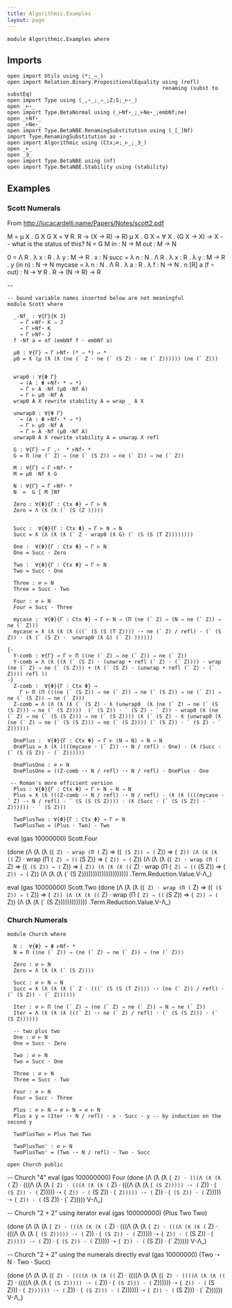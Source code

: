 ```yaml
---
title: Algorithmic.Examples
layout: page
---
```

```
module Algorithmic.Examples where
```

## Imports

```
open import Utils using (*;_⇒_)
open import Relation.Binary.PropositionalEquality using (refl)
                                                  renaming (subst to substEq)
open import Type using (_,⋆_;_⇒_;Z;S;_⊢⋆_)
open _⊢⋆_
open import Type.BetaNormal using (_⊢Nf⋆_;_⊢Ne⋆_;embNf;ne)
open _⊢Nf⋆_
open _⊢Ne⋆_
open import Type.BetaNBE.RenamingSubstitution using (_[_]Nf)
import Type.RenamingSubstitution as ⋆
open import Algorithmic using (Ctx;∅;_⊢_;_∋_)
open _⊢_
open _∋_
open import Type.BetaNBE using (nf)
open import Type.BetaNBE.Stability using (stability)
```

## Examples

### Scott Numerals

From http://lucacardelli.name/Papers/Notes/scott2.pdf

M = μ X . G X
G X = ∀ R. R → (X → R) → R)
μ X . G X = ∀ X . (G X → X) → X -- what is the status of this?
N = G M
in  : N → M
out : M → N

0    = Λ R . λ x : R . λ y : M → R . x
     : N
succ = λ n : N . Λ R . λ x : R . λ y : M → R . y (in n)
     : N → N
mycase = λ n : N . Λ R . λ a : R . λ f : N → N . n [R] a (f ∘ out)
     : N → ∀ R . R → (N → R) → R


--

```
-- bound variable names inserted below are not meaningful
module Scott where

  _·Nf_ : ∀{Γ}{K J}
    → Γ ⊢Nf⋆ K ⇒ J
    → Γ ⊢Nf⋆ K
    → Γ ⊢Nf⋆ J
  f ·Nf a = nf (embNf f · embNf a)

  μ0 : ∀{Γ} → Γ ⊢Nf⋆ (* ⇒ *) ⇒ *
  μ0 = ƛ (μ (ƛ (ƛ (ne (` Z · ne (` (S Z) · ne (` Z)))))) (ne (` Z)))


  wrap0 : ∀{Φ Γ}
    → (A : Φ ⊢Nf⋆ * ⇒ *)
    → Γ ⊢ A ·Nf (μ0 ·Nf A)
    → Γ ⊢ μ0 ·Nf A
  wrap0 A X rewrite stability A = wrap _ A X

  unwrap0 : ∀{Φ Γ}
    → (A : Φ ⊢Nf⋆ * ⇒ *)
    → Γ ⊢ μ0 ·Nf A
    → Γ ⊢ A ·Nf (μ0 ·Nf A)
  unwrap0 A X rewrite stability A = unwrap X refl

  G : ∀{Γ} → Γ ,⋆  * ⊢Nf⋆ *
  G = Π (ne (` Z) ⇒ (ne (` (S Z)) ⇒ ne (` Z)) ⇒ ne (` Z))

  M : ∀{Γ} → Γ ⊢Nf⋆ *
  M = μ0 ·Nf ƛ G

  N : ∀{Γ} → Γ ⊢Nf⋆ *
  N  =  G [ M ]Nf

  Zero : ∀{Φ}{Γ : Ctx Φ} → Γ ⊢ N
  Zero = Λ (ƛ (ƛ (` (S (Z )))))


  Succ :  ∀{Φ}{Γ : Ctx Φ} → Γ ⊢ N ⇒ N
  Succ = ƛ (Λ (ƛ (ƛ (` Z · wrap0 (ƛ G) (` (S (S (T Z))))))))

  One :  ∀{Φ}{Γ : Ctx Φ} → Γ ⊢ N
  One = Succ · Zero

  Two :  ∀{Φ}{Γ : Ctx Φ} → Γ ⊢ N
  Two = Succ · One

  Three : ∅ ⊢ N
  Three = Succ · Two

  Four : ∅ ⊢ N
  Four = Succ · Three

  mycase :  ∀{Φ}{Γ : Ctx Φ} → Γ ⊢ N ⇒ (Π (ne (` Z) ⇒ (N ⇒ ne (` Z)) ⇒ ne (` Z)))
  mycase = ƛ (Λ (ƛ (ƛ (((` (S (S (T Z)))) ·⋆ ne (` Z) / refl) · (` (S Z)) · (ƛ (` (S Z) ·  unwrap0 (ƛ G) (` Z) ))))))

{-
  Y-comb : ∀{Γ} → Γ ⊢ Π ((ne (` Z) ⇒ ne (` Z)) ⇒ ne (` Z))
  Y-comb = Λ (ƛ ((ƛ (` (S Z) · (unwrap • refl (` Z) · (` Z)))) · wrap (ne (` Z) ⇒ ne (` (S Z))) • (ƛ (` (S Z) · (unwrap • refl (` Z) · (` Z)))) refl ))
-}
  Z-comb :  ∀{Φ}{Γ : Ctx Φ} →
    Γ ⊢ Π (Π (((ne (` (S Z)) ⇒ ne (` Z)) ⇒ ne (` (S Z)) ⇒ ne (` Z)) ⇒ ne (` (S Z)) ⇒ ne (` Z)))
  Z-comb = Λ (Λ (ƛ (ƛ (` (S Z) · ƛ (unwrap0  (ƛ (ne (` Z) ⇒ ne (` (S (S Z))) ⇒ ne (` (S Z))))  (` (S Z)) · ` (S Z) · ` Z)) · wrap0 (ƛ (ne (` Z) ⇒ ne (` (S (S Z))) ⇒ ne (` (S Z)))) (ƛ (` (S Z) · ƛ (unwrap0 (ƛ (ne (` Z) ⇒ ne (` (S (S Z))) ⇒ ne (` (S Z)))) (` (S Z)) · ` (S Z) · ` Z))))))

  OnePlus :  ∀{Φ}{Γ : Ctx Φ} → Γ ⊢ (N ⇒ N) ⇒ N ⇒ N
  OnePlus = ƛ (ƛ ((((mycase · (` Z)) ·⋆ N / refl) · One) · (ƛ (Succ · (` (S (S Z)) · (` Z))))))

  OnePlusOne : ∅ ⊢ N
  OnePlusOne = ((Z-comb ·⋆ N / refl) ·⋆ N / refl) · OnePlus · One

 -- Roman's more efficient version
  Plus : ∀{Φ}{Γ : Ctx Φ} → Γ ⊢ N ⇒ N ⇒ N
  Plus = ƛ (ƛ (((Z-comb ·⋆ N / refl) ·⋆ N / refl) · (ƛ (ƛ ((((mycase · ` Z) ·⋆ N / refl) · ` (S (S (S Z)))) · (ƛ (Succ · (` (S (S Z)) · ` Z)))))) · ` (S Z)))

  TwoPlusTwo : ∀{Φ}{Γ : Ctx Φ} → Γ ⊢ N
  TwoPlusTwo = (Plus · Two) · Two
```

eval (gas 10000000) Scott.Four

(done
 (Λ
  (ƛ
   (ƛ
    ((` Z) ·
     wrap (Π (` Z) ⇒ ((` (S Z)) ⇒ (` Z)) ⇒ (` Z))
     (Λ
      (ƛ
       (ƛ
        ((` Z) ·
         wrap (Π (` Z) ⇒ ((` (S Z)) ⇒ (` Z)) ⇒ (` Z))
         (Λ
          (ƛ
           (ƛ
            ((` Z) ·
             wrap (Π (` Z) ⇒ ((` (S Z)) ⇒ (` Z)) ⇒ (` Z))
             (Λ
              (ƛ
               (ƛ
                ((` Z) ·
                 wrap (Π (` Z) ⇒ ((` (S Z)) ⇒ (` Z)) ⇒ (` Z))
                 (Λ (ƛ (ƛ (` (S Z)))))))))))))))))))))
 .Term.Reduction.Value.V-Λ_)

eval (gas 10000000) Scott.Two
(done
 (Λ
  (ƛ
   (ƛ
    ((` Z) ·
     wrap (Π (` Z) ⇒ ((` (S Z)) ⇒ (` Z)) ⇒ (` Z))
     (Λ
      (ƛ
       (ƛ
        ((` Z) ·
         wrap (Π (` Z) ⇒ ((` (S Z)) ⇒ (` Z)) ⇒ (` Z))
         (Λ (ƛ (ƛ (` (S Z)))))))))))))
 .Term.Reduction.Value.V-Λ_)

### Church Numerals

```
module Church where

  N :  ∀{Φ} → Φ ⊢Nf⋆ *
  N = Π ((ne (` Z)) ⇒ (ne (` Z) ⇒ ne (` Z)) ⇒ (ne (` Z)))

  Zero : ∅ ⊢ N
  Zero = Λ (ƛ (ƛ (` (S Z))))

  Succ : ∅ ⊢ N ⇒ N
  Succ = ƛ (Λ (ƛ (ƛ (` Z · (((` (S (S (T Z)))) ·⋆ (ne (` Z)) / refl) · (` (S Z)) · (` Z))))))

  Iter : ∅ ⊢ Π (ne (` Z) ⇒ (ne (` Z) ⇒ ne (` Z)) ⇒ N ⇒ ne (` Z))
  Iter = Λ (ƛ (ƛ (ƛ (((` Z) ·⋆ ne (` Z) / refl) · (` (S (S Z))) · (` (S Z))))))

  -- two plus two
  One : ∅ ⊢ N
  One = Succ · Zero

  Two : ∅ ⊢ N
  Two = Succ · One

  Three : ∅ ⊢ N
  Three = Succ · Two

  Four : ∅ ⊢ N
  Four = Succ · Three

  Plus : ∅ ⊢ N → ∅ ⊢ N → ∅ ⊢ N
  Plus x y = (Iter ·⋆ N / refl) · x · Succ · y -- by induction on the second y

  TwoPlusTwo = Plus Two Two

  TwoPlusTwo' : ∅ ⊢ N
  TwoPlusTwo' = (Two ·⋆ N / refl) · Two · Succ

open Church public
```

-- Church "4"
eval (gas 100000000) Four
(done
 (Λ
  (ƛ
   (ƛ
    (` Z) ·
    (((Λ
       (ƛ
        (ƛ
         (` Z) ·
         (((Λ
            (ƛ
             (ƛ
              (` Z) ·
              (((Λ
                 (ƛ
                  (ƛ
                   (` Z) · (((Λ (ƛ (ƛ (` (S Z))))) ·⋆ (` Z)) · (` (S Z)) · (` Z)))))
                ·⋆ (` Z))
               · (` (S Z))
               · (` Z)))))
           ·⋆ (` Z))
          · (` (S Z))
          · (` Z)))))
      ·⋆ (` Z))
     · (` (S Z))
     · (` Z)))))
 V-Λ_)

-- Church "2 + 2" using iterator
eval (gas 100000000) (Plus Two Two)

(done
 (Λ
  (ƛ
   (ƛ
    (` Z) ·
    (((Λ
       (ƛ
        (ƛ
         (` Z) ·
         (((Λ
            (ƛ
             (ƛ
              (` Z) ·
              (((Λ
                 (ƛ
                  (ƛ
                   (` Z) · (((Λ (ƛ (ƛ (` (S Z))))) ·⋆ (` Z)) · (` (S Z)) · (` Z)))))
                ·⋆ (` Z))
               · (` (S Z))
               · (` Z)))))
           ·⋆ (` Z))
          · (` (S Z))
          · (` Z)))))
      ·⋆ (` Z))
     · (` (S Z))
     · (` Z)))))
 V-Λ_)

-- Church "2 + 2" using the numerals directly
eval (gas 10000000) (Two ·⋆ N · Two · Succ)

(done
 (Λ
  (ƛ
   (ƛ
    ((` Z) ·
     ((((Λ
         (ƛ
          (ƛ
           ((` Z) ·
            ((((Λ
                (ƛ
                 (ƛ
                  ((` Z) ·
                   ((((Λ
                       (ƛ
                        (ƛ
                         ((` Z) ·
                          ((((Λ (ƛ (ƛ (` (S Z))))) ·⋆ (` Z)) · (` (S Z))) · (` Z))))))
                      ·⋆ (` Z))
                     · (` (S Z)))
                    · (` Z))))))
               ·⋆ (` Z))
              · (` (S Z)))
             · (` Z))))))
        ·⋆ (` Z))
       · (` (S Z)))
      · (` Z))))))
 V-Λ_)
